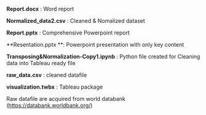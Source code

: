 **Report.docx** : Word report 

**Normalized_data2.csv** : Cleaned & Nomalized dataset

**Report.pptx** : Comprehensive Powerpoint report 

**Resentation.pptx **: Powerpoint presentation with only key content

**Transposing&Normalization-Copy1.ipynb** : Python file created for Cleaning data into Tableau ready file

**raw_data.csv** : cleaned datafile

**visualization.twbx** : Tableau package 

Raw datafile are acquired from world databank (https://databank.worldbank.org/) 

